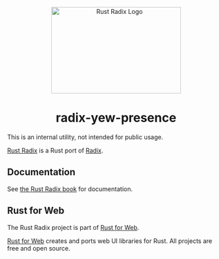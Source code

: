 <p align="center">
    <a href="../../../../logo.svg">
        <img src="../../../../logo.svg" width="300" height="200" alt="Rust Radix Logo">
    </a>
</p>

<h1 align="center">radix-yew-presence</h1>

This is an internal utility, not intended for public usage.

[Rust Radix](https://github.com/RustForWeb/radix) is a Rust port of [Radix](https://www.radix-ui.com/primitives).

## Documentation

See [the Rust Radix book](https://radix.rustforweb.org/) for documentation.

## Rust for Web

The Rust Radix project is part of [Rust for Web](https://github.com/RustForWeb).

[Rust for Web](https://github.com/RustForWeb) creates and ports web UI libraries for Rust. All projects are free and open source.
